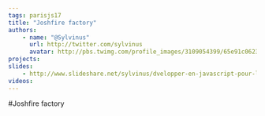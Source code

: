 ```yaml
---
tags: parisjs17
title: "Joshfire factory"
authors:
    - name: "@Sylvinus"
      url: http://twitter.com/sylvinus
      avatar: http://pbs.twimg.com/profile_images/3109054399/65e91c0623ae740b3d8f91d4b86cc070_bigger.jpeg
projects:
slides:
    - http://www.slideshare.net/sylvinus/dvelopper-en-javascript-pour-linternet-des-objets
videos:
---
```

#Joshfire factory
